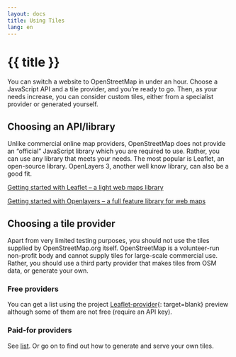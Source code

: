 ```yaml
---
layout: docs
title: Using Tiles
lang: en
---
```


# {{ title }}

You can switch a website to OpenStreetMap in under an hour. Choose a JavaScript API and a tile provider, and you’re ready to go. Then, as your needs increase, you can consider custom tiles, either from a specialist provider or generated yourself.

## Choosing an API/library

Unlike commercial online map providers, OpenStreetMap does not provide an “official” JavaScript library which you are required to use. Rather, you can use any library that meets your needs. The most popular is Leaflet, an open-source library. OpenLayers 3, another well know library, can also be a good fit.

[Getting started with Leaflet – a light web maps library](/using-tiles/getting-started-with-leaflet/)

[Getting started with Openlayers –  a full feature library for web maps](/using-tiles/getting-started-with-openlayers/)

## Choosing a tile provider

Apart from very limited testing purposes, you should not use the tiles supplied by OpenStreetMap.org itself. OpenStreetMap is a volunteer-run non-profit body and cannot supply tiles for large-scale commercial use. Rather, you should use a third party provider that makes tiles from OSM data, or generate your own.

### Free providers

You can get a list using the project [Leaflet-provider](http://leaflet-extras.github.io/leaflet-providers/preview/){: target=blank} preview although some of them are not free (require an API key).

### Paid-for providers

See [list](/providers.md). Or go on to find out how to generate and serve your own tiles.
